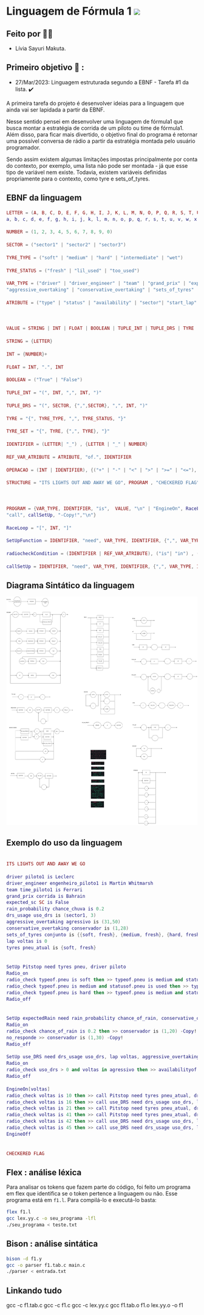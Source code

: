 # Linguagem de Fórmula 1 <img src="https://img.shields.io/static/v1?label=Etapa1&message=Finalizado&color=success&style=flat-square&logo=ghost"/>


## Feito por :raising_hand_woman:

- Lívia Sayuri Makuta.

## Primeiro objetivo :round_pushpin: :

- 27/Mar/2023: Linguagem estruturada segundo a EBNF - Tarefa #1 da lista.  :heavy_check_mark:

A primeira tarefa do projeto é desenvolver ideias para a linguagem que ainda vai ser lapidada a partir da EBNF.

Nesse sentido pensei em desenvolver uma linguagem de fórmula1 que busca montar a estratégia de corrida de um piloto ou time de fórmula1.
Além disso, para ficar mais divertido, o objetivo final do programa é retornar uma possível conversa de rádio a partir da estratégia montada pelo usuário programador. 

Sendo assim existem algumas limitações impostas principalmente por conta do contexto, por exemplo, uma lista não pode ser montada - já que esse tipo de variável nem existe. Todavia, existem variáveis definidas propriamente para o contexto, como tyre e sets_of_tyres.

## EBNF da linguagem

``` lua
LETTER = (A, B, C, D, E, F, G, H, I, J, K, L, M, N, O, P, Q, R, S, T, U, V, W, X, Y, Z, 
a, b, c, d, e, f, g, h, i, j, k, l, m, n, o, p, q, r, s, t, u, v, w, x, y, z)

NUMBER = (1, 2, 3, 4, 5, 6, 7, 8, 9, 0)

SECTOR = ("sector1" | "sector2" | "sector3")

TYRE_TYPE = ("soft" | "medium" | "hard" | "intermediate" | "wet")

TYRE_STATUS = ("fresh" | "lil_used" | "too_used")

VAR_TYPE = ("driver" | "driver_engineer" | "team" | "grand_prix" | "expected_sc" | "rain_probability" | "drs_usage" | 
"aggressive_overtaking" | "conservative_overtaking" | "sets_of_tyres" | "lap" | "tyre")

ATRIBUTE = ("type" | "status" | "availability" | "sector"| "start_lap"| "end_lap" )



VALUE = STRING | INT | FLOAT | BOOLEAN | TUPLE_INT | TUPLE_DRS | TYRE | TYRE_SET | OPERACAO

STRING = {LETTER}

INT = {NUMBER}+

FLOAT = INT, ".", INT

BOOLEAN = ("True" | "False")

TUPLE_INT = "(", INT, ",", INT, ")"

TUPLE_DRS = "(", SECTOR, {",",SECTOR}, ",", INT, ")"

TYRE = "{", TYRE_TYPE, ",", TYRE_STATUS, "}"

TYRE_SET = "{", TYRE, {",", TYRE}, "}"

IDENTIFIER = (LETTER| "_") , {LETTER | "_" | NUMBER}

REF_VAR_ATRIBUTE = ATRIBUTE, "of.", IDENTIFIER

OPERACAO = (INT | IDENTIFIER), {("+" | "-" | "<" | ">" | ">=" | "<="), (INT | IDENTIFIER)}

STRUCTURE = "ITS LIGHTS OUT AND AWAY WE GO", PROGRAM , "CHECKERED FLAG"
 


PROGRAM = {VAR_TYPE, IDENTIFIER, "is",  VALUE, "\n" | "EngineOn", RaceLoop, PROGRAM, "EngineOff", "\n"| "SetUp", SetUpFunction, PROGRAM, "Radio_off", "\n"| "radio_check", radiocheckCondition, PROGRAM, "-Copy!", "\n" ,  ["no_response >>", PROGRAM, "-Copy!", "\n"] |
"call", callSetUp, "-Copy!","\n"}

RaceLoop = "[", INT, "]"

SetUpFunction = IDENTIFIER, "need", VAR_TYPE, IDENTIFIER, {",", VAR_TYPE, IDENTIFIER}, "\n", "Radio_on"

radiocheckCondition = (IDENTIFIER | REF_VAR_ATRIBUTE), ("is"| "in") , (VALUE | IDENTIFIER | REF_VAR_ATRIBUTE), {("and" | "or"), (IDENTIFIER | REF_VAR_ATRIBUTE), ("is"| "in") , (VALUE | IDENTIFIER | REF_VAR_ATRIBUTE)}, "then >>"

callSetUp = IDENTIFIER, "need", VAR_TYPE, IDENTIFIER, {",", VAR_TYPE, IDENTIFIER}

```

## Diagrama Sintático da linguagem

<img src="diagrama_sintatico.drawio.png" width="800" height="600">



## Exemplo do uso da linguagem

```lua

ITS LIGHTS OUT AND AWAY WE GO

driver piloto1 is Leclerc
driver_engineer engenheiro_piloto1 is Martin Whitmarsh
team time_piloto1 is Ferrari
grand_prix corrida is Bahrain
expected_sc SC is False
rain_probability chance_chuva is 0.2
drs_usage uso_drs is (sector1, 3)
aggressive_overtaking agressivo is (31,50)
conservative_overtaking conservador is (1,28)
sets_of_tyres conjunto is {{soft, fresh}, {medium, fresh}, {hard, fresh}, {medium, used}}
lap voltas is 0
tyres pneu_atual is {soft, fresh}


SetUp Pitstop need tyres pneu, driver piloto
Radio_on
radio_check typeof.pneu is soft then >> typeof.pneu is medium and statusof.pneu is used -Copy!
radio_check typeof.pneu is medium and statusof.pneu is used then >> typeof.pneu is hard and statusof.pneu is fresh -Copy!
radio_check typeof.pneu is hard then >> typeof.pneu is medium and statusof.pneu is fresh -Copy!
Radio_off


SetUp expectedRain need rain_probability chance_of_rain, conservative_overtaking coservador
Radio_on
radio_check chance_of_rain is 0.2 then >> conservador is (1,20) -Copy!
no_responde >> conservador is (1,30) -Copy!
Radio_off

SetUp use_DRS need drs_usage uso_drs, lap voltas, aggressive_overtaking agressivo
Radio_on
radio_check uso_drs > 0 and voltas in agressivo then >> availabilityof.uso_drs is availabilityof.uso_drs-1
Radio_off

EngineOn[voltas]
radio_check voltas is 10 then >> call Pitstop need tyres pneu_atual, driver piloto1 -Copy!
radio_check voltas is 16 then >> call use_DRS need drs_usage uso_drs, lap voltas, aggressive_overtaking agressivo -Copy!
radio_check voltas is 21 then >> call Pitstop need tyres pneu_atual, driver piloto1 -Copy!
radio_check voltas is 41 then >> call Pitstop need tyres pneu_atual, driver piloto1 -Copy!
radio_check voltas is 42 then >> call use_DRS need drs_usage uso_drs, lap voltas, aggressive_overtaking agressivo -Copy!
radio_check voltas is 45 then >> call use_DRS need drs_usage uso_drs, lap voltas, aggressive_overtaking agressivo -Copy!
EngineOff


CHECKERED FLAG

```

## Flex : análise léxica

Para analisar os tokens que fazem parte do código, foi feito um programa em flex que identifica se o token pertence a linguagem ou não. Esse programa está em `f1.l`. Para compilá-lo e executá-lo basta:

``` bash
flex f1.l
gcc lex.yy.c -o seu_programa -lfl
./seu_programa < teste.txt 
```

## Bison : análise sintática

```bash
bison -d f1.y
gcc -o parser f1.tab.c main.c
./parser < entrada.txt
```

## Linkando tudo

gcc -c f1.tab.c
gcc -c f1.c
gcc -c lex.yy.c
gcc f1.tab.o f1.o lex.yy.o -o f1



